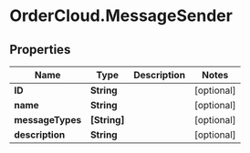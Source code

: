 # OrderCloud.MessageSender

## Properties
Name | Type | Description | Notes
------------ | ------------- | ------------- | -------------
**ID** | **String** |  | [optional] 
**name** | **String** |  | [optional] 
**messageTypes** | **[String]** |  | [optional] 
**description** | **String** |  | [optional] 


